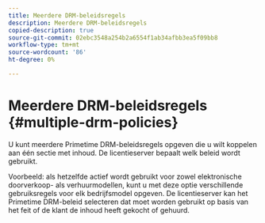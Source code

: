 ```yaml
---
title: Meerdere DRM-beleidsregels
description: Meerdere DRM-beleidsregels
copied-description: true
source-git-commit: 02ebc3548a254b2a6554f1ab34afbb3ea5f09bb8
workflow-type: tm+mt
source-wordcount: '86'
ht-degree: 0%

---
```


# Meerdere DRM-beleidsregels {#multiple-drm-policies}

U kunt meerdere Primetime DRM-beleidsregels opgeven die u wilt koppelen aan één sectie met inhoud. De licentieserver bepaalt welk beleid wordt gebruikt.

Voorbeeld: als hetzelfde actief wordt gebruikt voor zowel elektronische doorverkoop- als verhuurmodellen, kunt u met deze optie verschillende gebruiksregels voor elk bedrijfsmodel opgeven. De licentieserver kan het Primetime DRM-beleid selecteren dat moet worden gebruikt op basis van het feit of de klant de inhoud heeft gekocht of gehuurd.
